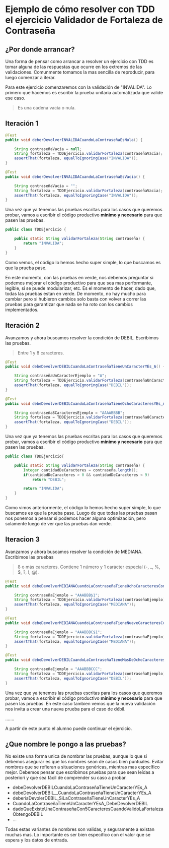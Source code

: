 # Ejemplo de cómo resolver con TDD el ejercicio Validador de Fortaleza de Contraseña

## ¿Por donde arrancar?
Una forma de pensar como arrancar a resolver un ejercicio con TDD es tomar alguna de las respuestas que ocurre en los extremos de las validaciones. Comunmente tomamos la mas sencilla de reproducir, para luego comenzar a iterar.


Para este ejercicio comenzaremos con la validación de "INVALIDA". Lo primero que hacemos es escribir la prueba unitaria automatizada que valide ese caso.
> Es una cadena vacía o nula.

## Iteración 1 

```java
@Test
public void deberDevolverINVALIDACuandoLaContraseñaEsNula() {

    String contraseñaVacia = null;
    String fortaleza = TDDEjercicio.validarFortaleza(contraseñaVacia);
    assertThat(fortaleza, equalToIgnoringCase("INVALIDA"));
}

@Test
public void deberDevolverINVALIDACuandoLaContraseñaEsVacia() {

    String contraseñaVacia = "";
    String fortaleza = TDDEjercicio.validarFortaleza(contraseñaVacia);
    assertThat(fortaleza, equalToIgnoringCase("INVALIDA"));
}
```
Una vez que ya tenemos las pruebas escritas para los casos que queremos probar, vamos a escribir el código productivo **mínimo y necesario** para que pasen las pruebas.

```java
public class TDDEjercicio {

    public static String validarFortaleza(String contraseña) {
        return "INVALIDA";
    }
}
```

Como vemos, el código lo hemos hecho super simple, lo que buscamos es que la prueba pase.

En este momento, con las pruebas en verde, nos debemos preguntar si podemos mejorar el código productivo para que sea mas performante, legible, si se puede modularizar, etc. Es el momento de hacer, dado que, todas las pruebas estan en verde. De momento, no hay mucho para cambiar pero si hubieron cambios solo basta con volver a correr las pruebas para garantizar que nada se ha roto con los cambios implementados.

## Iteración 2 

Avanzamos y ahora buscamos resolver la condición de DEBIL. Escribimos las pruebas.
> Entre 1 y  8 caracteres.

```java
@Test
public void debeDevolverDEBILCuandoLaContraseñaTieneUnCaracterYEs_A() {

    String contraseñaUnCaracterEjemplo = "A";
    String fortaleza = TDDEjercicio.validarFortaleza(contraseñaUnCaracterEjemplo);
    assertThat(fortaleza, equalToIgnoringCase("DEBIL"));
}

@Test
public void debeDevolverDEBILCuandoLaContraseñaTieneOchoCaracteresYEs_AAAABBBB() {

    String contraseña8CaracteresEjemplo = "AAAABBBB";
    String fortaleza = TDDEjercicio.validarFortaleza(contraseña8CaracteresEjemplo);
    assertThat(fortaleza, equalToIgnoringCase("DEBIL"));
}
```

Una vez que ya tenemos las pruebas escritas para los casos que queremos probar, vamos a escribir el código productivo **mínimo y necesario** para que pasen las pruebas.

```java
public class TDDEjercicio{

    public static String validarFortaleza(String contraseña) {
        Integer cantidadDeCaracteres = contraseña.length();
        if(cantidadDeCaracteres > 0 && cantidadDeCaracteres < 9)
            return "DEBIL";

        return "INVALIDA";
    }
}
```

Como vimos anteriormente, el código lo hemos hecho super simple, lo que buscamos es que la prueba pase. Luego de que todas las pruebas pasan nos ponemos a pensar si podemos hacer alguna optimización, pero solamente luego de ver que las pruebas dan verde.

## Iteracion 3

Avanzamos y ahora buscamos resolver la condición de MEDIANA. Escribimos las pruebas
> 8 o más caracteres. Contiene 1 número y 1 carácter especial  (-, _, %, $, ?, !, @).

```java
@Test
public void debeDevolverMEDIANACuandoLaContraseñaTieneOchoCaracteresConUnNumeroYUnCaracterEspecial() {

    String contraseñaEjemplo = "AAABBB$1";
    String fortaleza = TDDEjercicio.validarFortaleza(contraseñaEjemplo);
    assertThat(fortaleza, equalToIgnoringCase("MEDIANA"));
}

@Test
public void debeDevolverMEDIANACuandoLaContraseñaTieneNueveCaracteresConUnNumeroYUnCaracterEspecial() {

    String contraseñaEjemplo = "AAABBBC$1";
    String fortaleza = TDDEjercicio.validarFortaleza(contraseñaEjemplo);
    assertThat(fortaleza, equalToIgnoringCase("MEDIANA"));
}

@Test
public void debeDevolverDEBILCuandoLaContraseñaTieneMasDeOchoCaracteresPeroCeroNumerosOCaracteresEspeciales() {

    String contraseñaEjemplo = "AAABBBCCC";
    String fortaleza = TDDEjercicio.validarFortaleza(contraseñaEjemplo);
    assertThat(fortaleza, equalToIgnoringCase("DEBIL"));
}
```

Una vez que ya tenemos las pruebas escritas para los casos que queremos probar, vamos a escribir el código productivo **mínimo y necesario** para que pasen las pruebas.
En este caso tambien vemos que la nueva validación nos invita a crear una nueva prueba para el caso de débil.

.......

A partir de este punto el alumno puede continuar el ejercicio.

## ¿Que nombre le pongo a las pruebas?

No existe una forma unica de nombrar las pruebas, aunque lo que si debemos asegurar es que los nombres sean de casos bien puntuales. Evitar nombres que se refieran a situaciones genéricas, mientras mas específico mejor. Debemos pensar que escribimos pruebas para que sean leídas a posteriori y que sea fácil de comprender su caso a probar.

* debeDevolverDEBILCuandoLaContraseñaTieneUnCaracterYEs_A
* debeDevolverDEBIL__CuandoLaContraseñaTieneUnCaracterYEs_A
* deberiaDevolerDEBIL_SiLaContraseñaTieneUnCaracterYEs_A
* CuandoLaContraseñaTieneUnCaracterYEsA_DebeDevolverDEBIL
* dadoQueExisteUnaContraseñaCon5CaracteresCuandoValidoLaFortalezaObtengoDEBIL
* ...

Todas estas variantes de nombres son validas, y seguramente a existan muchas mas. Lo importante es ser bien específico con el valor que se espera y los datos de entrada.